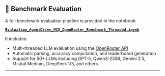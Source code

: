 ## 🧮 Benchmark Evaluation

A full benchmark evaluation pipeline is provided in the notebook:

**[`Evaluation_AgentDrive_MCQ_OpenRouter_Benchmark_Threaded.ipynb`](./Evaluation_AgentDrive_MCQ_OpenRouter_Benchmark_Threaded.ipynb)**

It includes:
- Multi-threaded LLM evaluation using the [OpenRouter API](https://openrouter.ai/)
- Automatic parsing, accuracy computation, and leaderboard generation
- Support for 50+ LLMs including GPT-5, Qwen3-235B, Gemini 2.5, Mistral Medium, DeepSeek V3, and others

---
